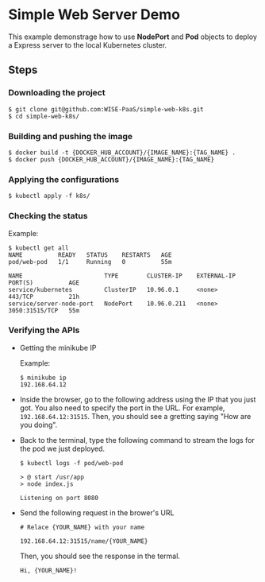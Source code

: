 # Simple Web Server Demo
This example demonstrage how to use **NodePort** and **Pod** objects to deploy a Express server to the local Kubernetes cluster.

## Steps
### Downloading the project
```
$ git clone git@github.com:WISE-PaaS/simple-web-k8s.git
$ cd simple-web-k8s/
```

### Building and pushing the image
```
$ docker build -t {DOCKER_HUB_ACCOUNT}/{IMAGE_NAME}:{TAG_NAME} .
$ docker push {DOCKER_HUB_ACCOUNT}/{IMAGE_NAME}:{TAG_NAME}
```

### Applying the configurations
```
$ kubectl apply -f k8s/
```

### Checking the status
Example:
```
$ kubectl get all
NAME          READY   STATUS    RESTARTS   AGE
pod/web-pod   1/1     Running   0          55m

NAME                       TYPE        CLUSTER-IP    EXTERNAL-IP   PORT(S)          AGE
service/kubernetes         ClusterIP   10.96.0.1     <none>        443/TCP          21h
service/server-node-port   NodePort    10.96.0.211   <none>        3050:31515/TCP   55m
```

### Verifying the APIs

- Getting the minikube IP

  Example:
  ```
  $ minikube ip
  192.168.64.12
  ```

- Inside the browser, go to the following address using the IP that you just got. You also need to specify the port in the URL. For example, ``192.168.64.12:31515``. Then, you should see a gretting saying "How are you doing".

- Back to the terminal, type the following command to stream the logs for the pod we just deployed.
  ```
  $ kubectl logs -f pod/web-pod

  > @ start /usr/app
  > node index.js

  Listening on port 8080

  ```
- Send the following request in the brower's URL
  ```
  # Relace {YOUR_NAME} with your name

  192.168.64.12:31515/name/{YOUR_NAME}
  ```
  Then, you should see the response in the termal.
  ```
  Hi, {YOUR_NAME}!
  ```
  